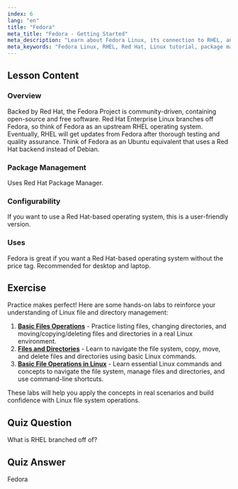 ```yaml
---
index: 6
lang: "en"
title: "Fedora"
meta_title: "Fedora - Getting Started"
meta_description: "Learn about Fedora Linux, its connection to RHEL, and package management. Discover why Fedora is a great free Red Hat-based OS for beginners and desktops."
meta_keywords: "Fedora Linux, RHEL, Red Hat, Linux tutorial, package management, beginner Linux, Linux guide, free OS"
---
```


## Lesson Content

### Overview

Backed by Red Hat, the Fedora Project is community-driven, containing open-source and free software. Red Hat Enterprise Linux branches off Fedora, so think of Fedora as an upstream RHEL operating system. Eventually, RHEL will get updates from Fedora after thorough testing and quality assurance. Think of Fedora as an Ubuntu equivalent that uses a Red Hat backend instead of Debian.

### Package Management

Uses Red Hat Package Manager.

### Configurability

If you want to use a Red Hat-based operating system, this is a user-friendly version.

### Uses

Fedora is great if you want a Red Hat-based operating system without the price tag. Recommended for desktop and laptop.

## Exercise

Practice makes perfect! Here are some hands-on labs to reinforce your understanding of Linux file and directory management:

1.  **[Basic Files Operations](https://labex.io/labs/linux-basic-files-operations-270248)** - Practice listing files, changing directories, and moving/copying/deleting files and directories in a real Linux environment.
2.  **[Files and Directories](https://labex.io/labs/linux-files-and-directories-270246)** - Learn to navigate the file system, copy, move, and delete files and directories using basic Linux commands.
3.  **[Basic File Operations in Linux](https://labex.io/labs/linux-basic-file-operations-in-linux-18001)** - Learn essential Linux commands and concepts to navigate the file system, manage files and directories, and use command-line shortcuts.

These labs will help you apply the concepts in real scenarios and build confidence with Linux file system operations.

## Quiz Question

What is RHEL branched off of?

## Quiz Answer

Fedora

